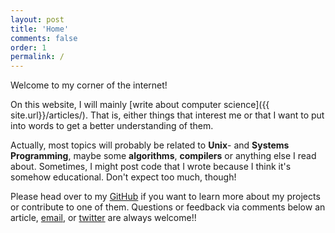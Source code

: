 ```yaml
---
layout: post
title: 'Home'
comments: false
order: 1
permalink: /
---
```


Welcome to my corner of the internet!

On this website, I will mainly [write about computer science]({{ site.url}}/articles/). That is, either things that interest me or that I want to put into words to get a better understanding of them.

Actually, most topics will probably be related to **Unix**- and **Systems Programming**, maybe some **algorithms**, **compilers** or anything else I read about. Sometimes, I might post code that I wrote because I think it's somehow educational. Don't expect too much, though!

Please head over to my [GitHub](https://github.com/DanielSchuette) if you want to learn more about my projects or contribute to one of them. Questions or feedback via comments below an article, [email](mailto:d.schuette@online.de), or [twitter](https://twitter.com/DogtorDash) are always welcome!!
